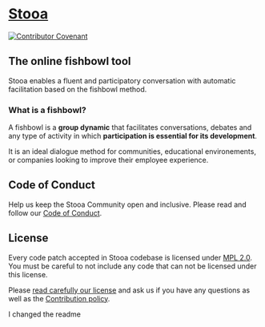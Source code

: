 # [Stooa](https://www.stooa.com)

[![Contributor Covenant](https://img.shields.io/badge/Contributor%20Covenant-2.1-4baaaa.svg)][conduct]

## The online fishbowl tool

Stooa enables a fluent and participatory conversation with automatic facilitation based on the fishbowl method.

### What is a fishbowl?

A fishbowl is a **group dynamic** that facilitates conversations, debates and any type of activity in which **participation is essential for its development**.

It is an ideal dialogue method for communities, educational environements, or companies looking to improve their employee experience.

## Code of Conduct

Help us keep the Stooa Community open and inclusive. Please read and follow our [Code of Conduct][conduct].

## License

Every code patch accepted in Stooa codebase is licensed under [MPL 2.0][license]. You must be careful to not include any code that can not be licensed under this license.

Please [read carefully our license][license] and ask us if you have any questions as well as the [Contribution policy][contribute].

[license]: LICENSE
[contribute]: https://github.com/Stooa/Documentation/blob/main/CONTRIBUTING.md
[conduct]: https://github.com/Stooa/Documentation/blob/main/CODE_OF_CONDUCT.md

I changed the readme